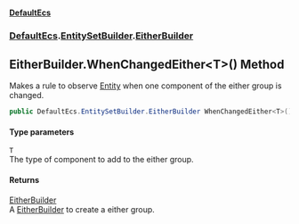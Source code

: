 #### [DefaultEcs](./index.md 'index')
### [DefaultEcs](./DefaultEcs.md 'DefaultEcs').[EntitySetBuilder](./DefaultEcs-EntitySetBuilder.md 'DefaultEcs.EntitySetBuilder').[EitherBuilder](./DefaultEcs-EntitySetBuilder-EitherBuilder.md 'DefaultEcs.EntitySetBuilder.EitherBuilder')
## EitherBuilder.WhenChangedEither&lt;T&gt;() Method
Makes a rule to observe [Entity](./DefaultEcs-Entity.md 'DefaultEcs.Entity') when one component of the either group is changed.  
```csharp
public DefaultEcs.EntitySetBuilder.EitherBuilder WhenChangedEither<T>();
```
#### Type parameters
<a name='DefaultEcs-EntitySetBuilder-EitherBuilder-WhenChangedEither-T-()-T'></a>
`T`  
The type of component to add to the either group.  
  
#### Returns
[EitherBuilder](./DefaultEcs-EntitySetBuilder-EitherBuilder.md 'DefaultEcs.EntitySetBuilder.EitherBuilder')  
A [EitherBuilder](./DefaultEcs-EntitySetBuilder-EitherBuilder.md 'DefaultEcs.EntitySetBuilder.EitherBuilder') to create a either group.  
